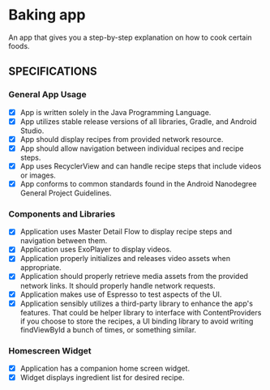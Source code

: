 # Baking app
An app that gives you a step-by-step explanation on how to cook certain foods.

## SPECIFICATIONS
### General App Usage
 - [x] App is written solely in the Java Programming Language.
 - [x] App utilizes stable release versions of all libraries, Gradle, and Android Studio.
 - [x] App should display recipes from provided network resource.
 - [x] App should allow navigation between individual recipes and recipe steps.
 - [x] App uses RecyclerView and can handle recipe steps that include videos or images.
 - [x] App conforms to common standards found in the Android Nanodegree General Project Guidelines.

### Components and Libraries
 - [x] Application uses Master Detail Flow to display recipe steps and navigation between them.
 - [x] Application uses ExoPlayer to display videos.
 - [x] Application properly initializes and releases video assets when appropriate.
 - [x] Application should properly retrieve media assets from the provided network links. 
 It should properly handle network requests.
 - [x] Application makes use of Espresso to test aspects of the UI.
 - [x] Application sensibly utilizes a third-party library to enhance the app's features. 
 That could be helper library to interface with ContentProviders if you choose to store the recipes, 
 a UI binding library to avoid writing findViewById a bunch of times, or something similar.
 
### Homescreen Widget
 - [x] Application has a companion home screen widget.
 - [x] Widget displays ingredient list for desired recipe.